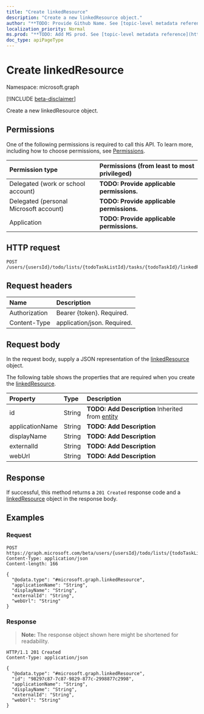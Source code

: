 ```yaml
---
title: "Create linkedResource"
description: "Create a new linkedResource object."
author: "**TODO: Provide Github Name. See [topic-level metadata reference](https://msgo.azurewebsites.net/add/document/guidelines/metadata.html#topic-level-metadata)**"
localization_priority: Normal
ms.prod: "**TODO: Add MS prod. See [topic-level metadata reference](https://msgo.azurewebsites.net/add/document/guidelines/metadata.html#topic-level-metadata)**"
doc_type: apiPageType
---
```


# Create linkedResource
Namespace: microsoft.graph

[!INCLUDE [beta-disclaimer](../../includes/beta-disclaimer.md)]

Create a new linkedResource object.

## Permissions
One of the following permissions is required to call this API. To learn more, including how to choose permissions, see [Permissions](/graph/permissions-reference).

|Permission type|Permissions (from least to most privileged)|
|:---|:---|
|Delegated (work or school account)|**TODO: Provide applicable permissions.**|
|Delegated (personal Microsoft account)|**TODO: Provide applicable permissions.**|
|Application|**TODO: Provide applicable permissions.**|

## HTTP request

<!-- {
  "blockType": "ignored"
}
-->
``` http
POST /users/{usersId}/todo/lists/{todoTaskListId}/tasks/{todoTaskId}/linkedResources
```

## Request headers
|Name|Description|
|:---|:---|
|Authorization|Bearer {token}. Required.|
|Content-Type|application/json. Required.|

## Request body
In the request body, supply a JSON representation of the [linkedResource](../resources/linkedresource.md) object.

The following table shows the properties that are required when you create the [linkedResource](../resources/linkedresource.md).

|Property|Type|Description|
|:---|:---|:---|
|id|String|**TODO: Add Description** Inherited from [entity](../resources/entity.md)|
|applicationName|String|**TODO: Add Description**|
|displayName|String|**TODO: Add Description**|
|externalId|String|**TODO: Add Description**|
|webUrl|String|**TODO: Add Description**|



## Response

If successful, this method returns a `201 Created` response code and a [linkedResource](../resources/linkedresource.md) object in the response body.

## Examples

### Request
<!-- {
  "blockType": "request",
  "name": "create_linkedresource_from_"
}
-->
``` http
POST https://graph.microsoft.com/beta/users/{usersId}/todo/lists/{todoTaskListId}/tasks/{todoTaskId}/linkedResources
Content-Type: application/json
Content-length: 166

{
  "@odata.type": "#microsoft.graph.linkedResource",
  "applicationName": "String",
  "displayName": "String",
  "externalId": "String",
  "webUrl": "String"
}
```


### Response
>**Note:** The response object shown here might be shortened for readability.
<!-- {
  "blockType": "response",
  "truncated": true,
  "@odata.type": "microsoft.graph.linkedResource"
}
-->
``` http
HTTP/1.1 201 Created
Content-Type: application/json

{
  "@odata.type": "#microsoft.graph.linkedResource",
  "id": "98297c87-7c87-9829-877c-2998877c2998",
  "applicationName": "String",
  "displayName": "String",
  "externalId": "String",
  "webUrl": "String"
}
```

